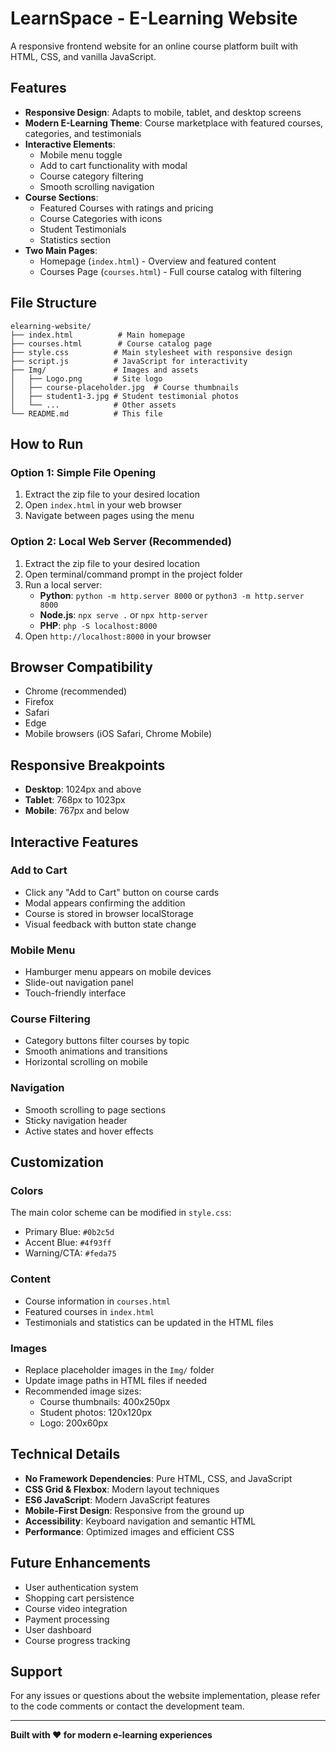 # LearnSpace - E-Learning Website

A responsive frontend website for an online course platform built with HTML, CSS, and vanilla JavaScript.

## Features

- **Responsive Design**: Adapts to mobile, tablet, and desktop screens
- **Modern E-Learning Theme**: Course marketplace with featured courses, categories, and testimonials
- **Interactive Elements**: 
  - Mobile menu toggle
  - Add to cart functionality with modal
  - Course category filtering
  - Smooth scrolling navigation
- **Course Sections**:
  - Featured Courses with ratings and pricing
  - Course Categories with icons
  - Student Testimonials
  - Statistics section
- **Two Main Pages**:
  - Homepage (`index.html`) - Overview and featured content
  - Courses Page (`courses.html`) - Full course catalog with filtering

## File Structure

```
elearning-website/
├── index.html          # Main homepage
├── courses.html        # Course catalog page
├── style.css          # Main stylesheet with responsive design
├── script.js          # JavaScript for interactivity
├── Img/               # Images and assets
│   ├── Logo.png       # Site logo
│   ├── course-placeholder.jpg  # Course thumbnails
│   ├── student1-3.jpg # Student testimonial photos
│   └── ...            # Other assets
└── README.md          # This file
```

## How to Run

### Option 1: Simple File Opening
1. Extract the zip file to your desired location
2. Open `index.html` in your web browser
3. Navigate between pages using the menu

### Option 2: Local Web Server (Recommended)
1. Extract the zip file to your desired location
2. Open terminal/command prompt in the project folder
3. Run a local server:
   - **Python**: `python -m http.server 8000` or `python3 -m http.server 8000`
   - **Node.js**: `npx serve .` or `npx http-server`
   - **PHP**: `php -S localhost:8000`
4. Open `http://localhost:8000` in your browser

## Browser Compatibility

- Chrome (recommended)
- Firefox
- Safari
- Edge
- Mobile browsers (iOS Safari, Chrome Mobile)

## Responsive Breakpoints

- **Desktop**: 1024px and above
- **Tablet**: 768px to 1023px
- **Mobile**: 767px and below

## Interactive Features

### Add to Cart
- Click any "Add to Cart" button on course cards
- Modal appears confirming the addition
- Course is stored in browser localStorage
- Visual feedback with button state change

### Mobile Menu
- Hamburger menu appears on mobile devices
- Slide-out navigation panel
- Touch-friendly interface

### Course Filtering
- Category buttons filter courses by topic
- Smooth animations and transitions
- Horizontal scrolling on mobile

### Navigation
- Smooth scrolling to page sections
- Sticky navigation header
- Active states and hover effects

## Customization

### Colors
The main color scheme can be modified in `style.css`:
- Primary Blue: `#0b2c5d`
- Accent Blue: `#4f93ff`
- Warning/CTA: `#feda75`

### Content
- Course information in `courses.html`
- Featured courses in `index.html`
- Testimonials and statistics can be updated in the HTML files

### Images
- Replace placeholder images in the `Img/` folder
- Update image paths in HTML files if needed
- Recommended image sizes:
  - Course thumbnails: 400x250px
  - Student photos: 120x120px
  - Logo: 200x60px

## Technical Details

- **No Framework Dependencies**: Pure HTML, CSS, and JavaScript
- **CSS Grid & Flexbox**: Modern layout techniques
- **ES6 JavaScript**: Modern JavaScript features
- **Mobile-First Design**: Responsive from the ground up
- **Accessibility**: Keyboard navigation and semantic HTML
- **Performance**: Optimized images and efficient CSS

## Future Enhancements

- User authentication system
- Shopping cart persistence
- Course video integration
- Payment processing
- User dashboard
- Course progress tracking

## Support

For any issues or questions about the website implementation, please refer to the code comments or contact the development team.

---

**Built with ❤️ for modern e-learning experiences**

